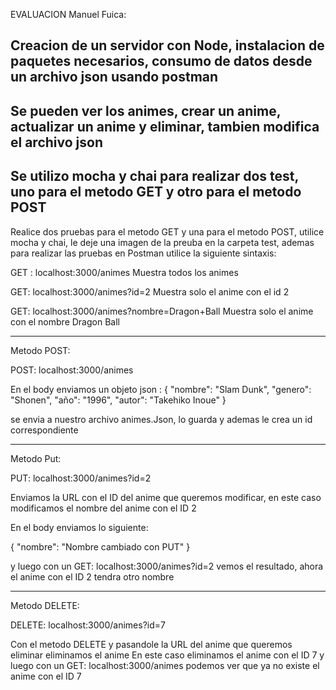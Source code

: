 EVALUACION Manuel Fuica:

## Creacion de un servidor con Node, instalacion de paquetes necesarios, consumo de datos desde un archivo json usando postman
## Se pueden ver los animes, crear un anime, actualizar un anime y eliminar, tambien modifica el archivo json
## Se utilizo mocha y chai para realizar dos test, uno para el metodo GET y otro para el metodo POST


Realice dos pruebas para el metodo GET y una para el metodo POST, utilice mocha y chai, le deje una imagen de la preuba en la carpeta test,
ademas para realizar las pruebas en Postman utilice la siguiente sintaxis:

GET : localhost:3000/animes
Muestra todos los animes 

GET: localhost:3000/animes?id=2
Muestra solo el anime con el id 2

GET: localhost:3000/animes?nombre=Dragon+Ball
Muestra solo el anime con el nombre Dragon Ball


--------------------------------------------------------------------------------------------------------------------------------------------------------------------------

Metodo POST:

POST: localhost:3000/animes

En el body enviamos un objeto json :
{
    "nombre": "Slam Dunk",
    "genero": "Shonen",
    "año": "1996",
    "autor": "Takehiko Inoue"
}

se envia a nuestro archivo animes.Json, lo guarda y ademas le crea un id correspondiente

-----------------------------------------------------------------------------------------------------------------------------------------------------------------------------

Metodo Put:

PUT: localhost:3000/animes?id=2

Enviamos la URL con el ID del anime que queremos modificar, en este caso modificamos el nombre del anime con el ID 2

En el body enviamos lo siguiente:

{
    "nombre": "Nombre cambiado con PUT"
}

y luego con un GET: localhost:3000/animes?id=2   vemos el resultado, ahora el anime con el ID 2 tendra otro nombre

--------------------------------------------------------------------------------------------------------------------------------------------------------------------------------

Metodo DELETE:

DELETE: localhost:3000/animes?id=7

Con el metodo DELETE y pasandole la URL del anime que queremos eliminar eliminamos el anime
En este caso eliminamos el anime con el ID 7 y luego con un GET: localhost:3000/animes podemos ver que ya no existe el anime con el ID 7


